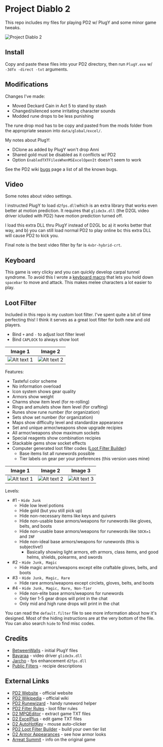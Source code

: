 # Project Diablo 2

This repo includes my files for playing PD2 w/ PlugY and some minor game tweaks.

![Project Diablo 2](https://i.imgur.com/UequUwU.jpeg)

## Install

Copy and paste these files into your PD2 directory, then run ``PlugY.exe`` w/ ``-3dfx -direct -txt`` arguments.

## Modifications

Changes I've made:

- Moved Deckard Cain in Act 5 to stand by stash
- Changed/silenced some irritating character sounds
- Modded rune drops to be less punishing

The rune drop mod has to be copy and pasted from the mods folder from the appropriate season into ``data/global/excel/``.

My notes about PlugY:

- DClone as added by PlugY won't drop Anni
- Shared gold must be disabled as it conflicts w/ PD2
- Option ``EnabledTXTFilesWhenMSExcelOpenIt`` doesn't seem to work

See the PD2 wiki [bugs](https://projectdiablo2.miraheze.org/wiki/Bugs) page a list of all the known bugs.

## Video

Some notes about video settings.

I instructed PlugY to load ``d2fps.dll``which is an extra library that works even better at motion prediction.  It requires that ``glide3x.dll`` (the D2GL video driver icluded with PD2) have motion prediction turned off.

I load this extra DLL thru PlugY instead of D2GL bc a) it works better that way, and b) you can still load normal PD2 to play online bc this extra DLL will cause PD2 to kick you.

Final note is the best video filter by far is ``4xbr-hybrid-crt``.

## Keyboard

This game is very clicky and you can quickly develop carpal tunnel syndrome.  To avoid this I wrote a [keyboard macro](https://github.com/whipowill/ahk-autoattack) that lets you hold down ``spacebar`` to move and attack.  This makes melee characters a lot easier to play.

## Loot Filter

Included in this repo is my custom loot filter.  I've spent quite a bit of time perfecting this!  I think it serves as a great loot filter for both new and old players.

- Bind ``+`` and ``-`` to adjust loot filter level
- Bind ``CAPLOCK`` to always show loot

| Image 1 | Image 2 |
|:-------:|:-------:|
| ![Alt text 1](https://i.imgur.com/Kxy59Gf.jpeg) | ![Alt text 2](https://i.imgur.com/wYXMpQl.jpeg) |

Features:

- Tasteful color scheme
- No information overload
- Icon system shows gear quality
- Armors show weight
- Charms show item level (for re-rolling)
- Rings and amulets show item level (for crafting)
- Runes show rune number (for organization)
- Sets show set number (for organization)
- Maps show difficulty level and standardize appearance
- Set and unique armor/weapons show upgrade recipies
- All armor/weapons show maximum sockets
- Special reagents show combination recipies
- Stackable gems show socket effects
- Computer generated loot filter codes ([Loot Filter Builder](https://github.com/whipowill/php-pd2-filter-builder))
	- Base items list all runewords possible
	- Tier labels on gear per your preferences (this version uses mine)

| Image 1 | Image 2 | Image 3 |
|:-------:|:-------:|:-------:|
| ![Alt text 1](https://i.imgur.com/BSPfIhV.jpeg) | ![Alt text 2](https://i.imgur.com/5qmgmHv.jpeg) | ![Alt text 3](https://i.imgur.com/gcXLIxg.jpeg) |

Levels:

- #1 - ``Hide Junk``
	- Hide low level potions
	- Hide gold (but you still pick up)
	- Hide non-necessary items like keys and quivers
	- Hide non-usable base armors/weapons for runewords like gloves, belts, and boots
	- Hide non-usable base armors/weapons for runewords like ``SOCK=1`` and ``INF``
	- Hide non-ideal base armors/weapons for runewords (this is subjective!)
		- Basically showing light armors, eth armors, class items, and good helms, shields, polearms, and swords
- #2 - ``Hide Junk, Magic``
	- Hide magic armors/weapons except elite craftable gloves, belts, and boots
- #3 - ``Hide Junk, Magic, Rare``
	- Hide rare armors/weapons except circlets, gloves, belts, and boots
- #4 - ``Hide Junk, Magic, Rare, Non-Tier``
	- Hide non-elite base armors/weapons for runewords
	- Only tier 1-5 gear drops will print in the chat
	- Only mid and high rune drops will print in the chat

You can read the ``default.filter`` file to see more information about how it's designed.  Most of the hiding instructions are at the very bottom of the file.  You can also search ``hide`` to find misc codes.

## Credits

- [BetweenWalls](https://github.com/BetweenWalls/PD2-PlugY) - initial PlugY files
- [Bayaraa](https://github.com/bayaraa/d2gl/releases) - video driver ``glide3x.dll``
- [Jarcho](https://github.com/Jarcho/d2-rs/releases) - fps enhancement ``d2fps.dll``
- [Public Filters](https://wiki.projectdiablo2.com/wiki/Item_Filtering#List_of_Public_Filters) - recipie descriptions

## External Links

- [PD2 Website](https://www.projectdiablo2.com/) - official website
- [PD2 Wikipedia](https://projectdiablo2.miraheze.org/wiki) - official wiki
- [PD2 Runewizard](https://kvothed2.github.io/pd2-runewizard/) - handy runeword helper
- [PD2 Filter Rules](https://projectdiablo2.miraheze.org/wiki/Item_Filtering) - loot filter rules
- [D2 MPQEditor](http://www.zezula.net/en/mpq/download.html) - extract game TXT files
- [D2 ExcelPlus](https://github.com/Cjreek/D2ExcelPlus) - edit game TXT files
- [D2 AutoHotKey](https://github.com/whipowill/ahk-autoattack) - mouse auto-clicker
- [PD2 Loot Filter Builder](https://github.com/whipowill/php-pd2-lfb) - build your own tier list
- [D2 Armor Appearances](https://i.redd.it/qw4onikwxdx71.jpg) - see how armor looks
- [Arreat Summit](http://classic.battle.net/diablo2exp/items/basics.shtml) - info on the original game